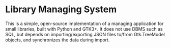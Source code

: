 # Library Managing System

This is a simple, open-source implementation of a managing application for small libraries, built with Python and GTK3+. It does not use DBMS such as SQL, but depends on importing/exporting JSON files to/from Gtk.TreeModel objects, and synchronizes the data during import.

